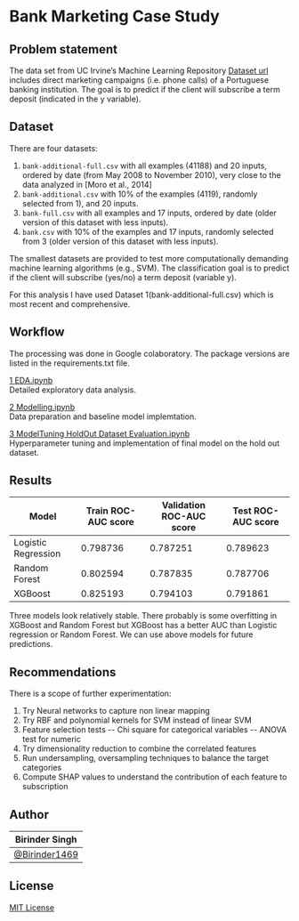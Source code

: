 # Bank Marketing Case Study


## Problem statement 

The data set from UC Irvine’s Machine Learning Repository [Dataset url](https://archive.ics.uci.edu/ml/datasets/Bank+Marketing) includes direct marketing campaigns (i.e. phone calls) of a Portuguese banking institution. The goal is to predict if the client will subscribe a term deposit (indicated in the y variable). 


## Dataset

There are four datasets:

1. `bank-additional-full.csv` with all examples (41188) and 20 inputs, ordered by date (from May 2008 to November 2010), very close to the data analyzed in [Moro et al., 2014]<br>
2. `bank-additional.csv` with 10% of the examples (4119), randomly selected from 1), and 20 inputs.<br>
3. `bank-full.csv` with all examples and 17 inputs, ordered by date (older version of this dataset with less inputs). <br>
4. `bank.csv` with 10% of the examples and 17 inputs, randomly selected from 3 (older version of this dataset with less inputs).<br>

The smallest datasets are provided to test more computationally demanding machine learning algorithms (e.g., SVM). The classification goal is to predict if the client will subscribe (yes/no) a term deposit (variable y).

For this analysis I have used Dataset 1(bank-additional-full.csv) which is most recent and comprehensive.


## Workflow  

The processing was done in Google colaboratory. The package versions are listed in the requirements.txt file.

[1 EDA.ipynb](https://github.com/Birinder1469/BankMarketing_CaseStudy/blob/main/Notebooks/1_EDA.ipynb) <br>
Detailed exploratory data analysis. 

[2 Modelling.ipynb](https://github.com/Birinder1469/BankMarketing_CaseStudy/blob/main/Notebooks/2_Modelling.ipynb)<br>
Data preparation and baseline model implemtation.

[3 ModelTuning HoldOut Dataset Evaluation.ipynb](https://github.com/Birinder1469/BankMarketing_CaseStudy/blob/main/Notebooks/3_ModelTuning_HoldOutDatasetEvaluation.ipynb)<br>
Hyperparameter tuning and implementation of final model on the hold out dataset.



## Results 


| Model|Train ROC-AUC score	 |Validation ROC-AUC score |Test ROC-AUC score |
| ------| ------	 | ------ | ------|
| Logistic Regression| 0.798736	 | 0.787251 | 0.789623|
| Random Forest| 0.802594	 | 0.787835 | 0.787706|
| XGBoost | 0.825193	 | 0.794103 |0.791861|


Three models look relatively stable. There probably is some overfitting in XGBoost and Random Forest but XGBoost has a better AUC than Logistic regression or Random Forest. We can use above models for future predictions.


## Recommendations 

There is a scope of further experimentation:

1. Try Neural networks to capture non linear mapping 
2. Try RBF and polynomial kernels for SVM instead of linear SVM
3. Feature selection tests
-- Chi square for categorical variables
-- ANOVA test for numeric 
4. Try dimensionality reduction to combine the correlated features
5. Run undersampling, oversampling techniques to balance the target categories
6. Compute SHAP values to understand the contribution of each feature to subscription 

## Author

| Birinder Singh | 
| ------------- | 
| [@Birinder1469](https://github.com/Birinder1469) | 

## License

[MIT License](https://github.com/Birinder1469/BankMarketing_CaseStudy/blob/main/LICENSE)